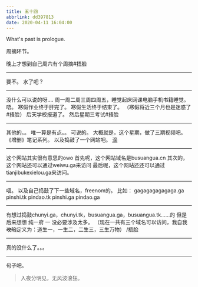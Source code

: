 ```yaml
---
title: 五十四
abbrlink: dd397813
date: 2020-04-11 16:04:00
---
```

What's past is prologue.

<!--more-->周摘环节。
晚上才想到自己周六有个周摘#捂脸


----------
要不。
水了吧？


----------
没什么可以说的呀....
周一周二周三周四周五，睡觉起床网课电脑手机书籍睡觉。
唔。
寒假作业终于肝完了。
寒假生活终于结束了。
（寒假将近三个月也是迷惑了#捂脸）
后天学校报道了。
然后星期三考试#捂脸


----------
其他的。。
唯一算是有点。。
可说的。
大概就是，这个星期，做了三期视频吧。
《增删》笔记系列。
以及捣鼓了一个网站吧。
[滴][1]


----------
这个网站其实很有意思的owo
首先呢，这个网站域名是busuangua.cn
其次的，这个网站还可以通过weiwu.ga来访问
最后呢，这个网站还还可以通过tianjibukexielou.ga来访问。


----------
唔。
以及自己捣鼓了下一些域名，freenom的。
比如：
gagagagagagaga.ga
pinshi.tk
pindao.tk
pinshi.ga
pindao.ga


----------
有想过捣鼓chunyi.ga，chunyi.tk，busuangua.ga，busuangua.tk……的
但是后来想想
纯一府
一
没必要涉及太多。
（现在一共有三个域名可以访问，我自我~~攻陷~~定义为：道生一，一生二，二生三，三生万物）
/捂脸


----------
真的没什么了。。。


----------
句子吧。

> 入夜分明见，无风波浪狂。

[1]: https://busuangua.cn
